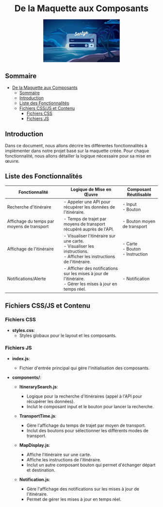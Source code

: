 <div align ="center">
    <h1>De la Maquette aux Composants</h1>
    <img  src="./maquette-canva/1. Page d&apos;acceuil.png" style="width:50%; ">
</div>

## Sommaire
- [De la Maquette aux Composants](#de-la-maquette-aux-composants)
  - [Sommaire](#sommaire)
  - [Introduction](#introduction)
  - [Liste des Fonctionnalités](#liste-des-fonctionnalités)
  - [Fichiers CSS/JS et Contenu](#fichiers-cssjs-et-contenu)
    - [Fichiers CSS](#fichiers-css)
    - [Fichiers JS](#fichiers-js)

## Introduction
Dans ce document, nous allons décrire les différentes fonctionnalités à implémenter dans notre projet basé sur la maquette créée. Pour chaque fonctionnalité, nous allons détailler la logique nécessaire pour sa mise en œuvre.

## Liste des Fonctionnalités

| Fonctionnalité                | Logique de Mise en Œuvre                                        | Composant Réutilisable |
|-------------------------------|-----------------------------------------------------------------|-------------------------|
| Recherche d'itinéraire | - Appeler une API pour récupérer les données de l'itinéraire.<br> |  - Input<br> - Bouton                     |
| Affichage du temps par moyens de transport     | - Temps de trajet par moyens de transport récupéré auprès de l'API. | - Bouton moyen de transport                     |
| Affichage de l'itinéraire           | - Visualiser l'itinéraire sur une carte.<br>- Visualiser les instructions. <br>- Afficher les instructions de l'itinéraire.| - Carte<br> - Bouton <br> - Instruction                            |
| Notifications/Alerte          | - Afficher des notifications sur les mises à jour de l'itinéraire.<br>- Gérer les mises à jour en temps réel. | - Notification                 |                

## Fichiers CSS/JS et Contenu

### Fichiers CSS
- **styles.css**: 
  - Styles globaux pour le layout et les composants.
  
### Fichiers JS
- **index.js**: 
  - Fichier d'entrée principal qui gère l'initialisation des composants.
  
- **components/**:
  - **ItinerarySearch.js**: 
    - Logique pour la recherche d'itinéraires (appel à l'API pour récupérer les données).
    - Inclut le composant input et le bouton pour lancer la recherche.
  
  - **TransportTime.js**: 
    - Gère l'affichage du temps de trajet par moyen de transport.
    - Inclut des boutons pour sélectionner les différents modes de transport.
  
  - **MapDisplay.js**: 
    - Affiche l'itinéraire sur une carte.
    - Affiche les instructions de l'itinéraire.
    - Inclut un autre composant bouton qui permet d'échanger départ et destination.
  
  - **Notification.js**: 
    - Gère l'affichage des notifications sur les mises à jour de l'itinéraire.
    - Permet de gérer les mises à jour en temps réel.
